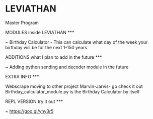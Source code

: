 # LEVIATHAN
Master Program 


MODULES inside LEVIATHAN ***


~ Birthday Calculator - This can calculate what day of the week your birthday will be for the next 1-150 years


ADDITIONS what I plan to add in the future ***


~ Adding python sending and decoder module in the future


EXTRA INFO ***


Webscrape moving to other project Marvin-Jarvis- go check it out
Birthday_calculator_module.py is the Birthday Calculator by itself


REPL VERSION try it out ***


~ https://goo.gl/yhy3r5
